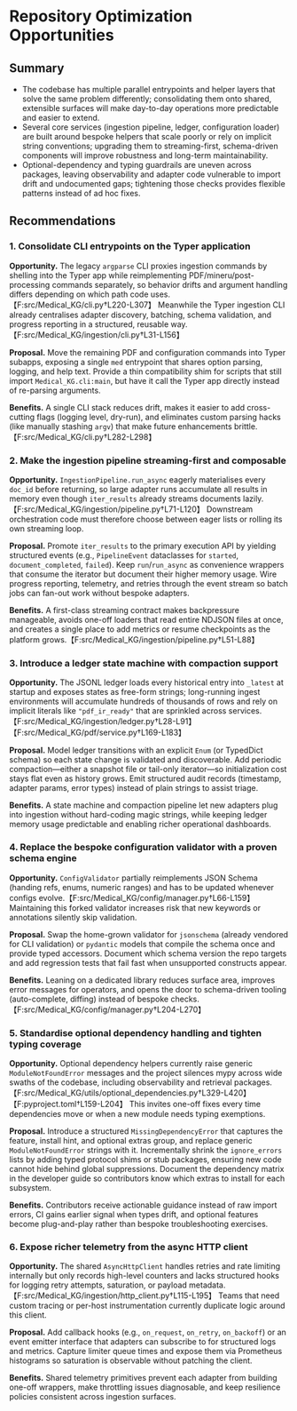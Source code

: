 # Repository Optimization Opportunities

## Summary
- The codebase has multiple parallel entrypoints and helper layers that solve the same problem differently; consolidating them onto shared, extensible surfaces will make day-to-day operations more predictable and easier to extend.
- Several core services (ingestion pipeline, ledger, configuration loader) are built around bespoke helpers that scale poorly or rely on implicit string conventions; upgrading them to streaming-first, schema-driven components will improve robustness and long-term maintainability.
- Optional-dependency and typing guardrails are uneven across packages, leaving observability and adapter code vulnerable to import drift and undocumented gaps; tightening those checks provides flexible patterns instead of ad hoc fixes.

## Recommendations

### 1. Consolidate CLI entrypoints on the Typer application
**Opportunity.** The legacy `argparse` CLI proxies ingestion commands by shelling into the Typer app while reimplementing PDF/mineru/post-processing commands separately, so behavior drifts and argument handling differs depending on which path code uses.【F:src/Medical_KG/cli.py†L220-L307】 Meanwhile the Typer ingestion CLI already centralises adapter discovery, batching, schema validation, and progress reporting in a structured, reusable way.【F:src/Medical_KG/ingestion/cli.py†L31-L156】

**Proposal.** Move the remaining PDF and configuration commands into Typer subapps, exposing a single `med` entrypoint that shares option parsing, logging, and help text. Provide a thin compatibility shim for scripts that still import `Medical_KG.cli:main`, but have it call the Typer app directly instead of re-parsing arguments.

**Benefits.** A single CLI stack reduces drift, makes it easier to add cross-cutting flags (logging level, dry-run), and eliminates custom parsing hacks (like manually stashing `argv`) that make future enhancements brittle.【F:src/Medical_KG/cli.py†L282-L298】

### 2. Make the ingestion pipeline streaming-first and composable
**Opportunity.** `IngestionPipeline.run_async` eagerly materialises every `doc_id` before returning, so large adapter runs accumulate all results in memory even though `iter_results` already streams documents lazily.【F:src/Medical_KG/ingestion/pipeline.py†L71-L120】 Downstream orchestration code must therefore choose between eager lists or rolling its own streaming loop.

**Proposal.** Promote `iter_results` to the primary execution API by yielding structured events (e.g., `PipelineEvent` dataclasses for `started`, `document_completed`, `failed`). Keep `run`/`run_async` as convenience wrappers that consume the iterator but document their higher memory usage. Wire progress reporting, telemetry, and retries through the event stream so batch jobs can fan-out work without bespoke adapters.

**Benefits.** A first-class streaming contract makes backpressure manageable, avoids one-off loaders that read entire NDJSON files at once, and creates a single place to add metrics or resume checkpoints as the platform grows.【F:src/Medical_KG/ingestion/pipeline.py†L51-L88】

### 3. Introduce a ledger state machine with compaction support
**Opportunity.** The JSONL ledger loads every historical entry into `_latest` at startup and exposes states as free-form strings; long-running ingest environments will accumulate hundreds of thousands of rows and rely on implicit literals like `"pdf_ir_ready"` that are sprinkled across services.【F:src/Medical_KG/ingestion/ledger.py†L28-L91】【F:src/Medical_KG/pdf/service.py†L169-L183】

**Proposal.** Model ledger transitions with an explicit `Enum` (or TypedDict schema) so each state change is validated and discoverable. Add periodic compaction—either a snapshot file or tail-only iterator—so initialization cost stays flat even as history grows. Emit structured audit records (timestamp, adapter params, error types) instead of plain strings to assist triage.

**Benefits.** A state machine and compaction pipeline let new adapters plug into ingestion without hard-coding magic strings, while keeping ledger memory usage predictable and enabling richer operational dashboards.

### 4. Replace the bespoke configuration validator with a proven schema engine
**Opportunity.** `ConfigValidator` partially reimplements JSON Schema (handing refs, enums, numeric ranges) and has to be updated whenever configs evolve.【F:src/Medical_KG/config/manager.py†L66-L159】 Maintaining this forked validator increases risk that new keywords or annotations silently skip validation.

**Proposal.** Swap the home-grown validator for `jsonschema` (already vendored for CLI validation) or `pydantic` models that compile the schema once and provide typed accessors. Document which schema version the repo targets and add regression tests that fail fast when unsupported constructs appear.

**Benefits.** Leaning on a dedicated library reduces surface area, improves error messages for operators, and opens the door to schema-driven tooling (auto-complete, diffing) instead of bespoke checks.【F:src/Medical_KG/config/manager.py†L204-L270】

### 5. Standardise optional dependency handling and tighten typing coverage
**Opportunity.** Optional dependency helpers currently raise generic `ModuleNotFoundError` messages and the project silences mypy across wide swaths of the codebase, including observability and retrieval packages.【F:src/Medical_KG/utils/optional_dependencies.py†L329-L420】【F:pyproject.toml†L159-L204】 This invites one-off fixes every time dependencies move or when a new module needs typing exemptions.

**Proposal.** Introduce a structured `MissingDependencyError` that captures the feature, install hint, and optional extras group, and replace generic `ModuleNotFoundError` strings with it. Incrementally shrink the `ignore_errors` lists by adding typed protocol shims or stub packages, ensuring new code cannot hide behind global suppressions. Document the dependency matrix in the developer guide so contributors know which extras to install for each subsystem.

**Benefits.** Contributors receive actionable guidance instead of raw import errors, CI gains earlier signal when types drift, and optional features become plug-and-play rather than bespoke troubleshooting exercises.

### 6. Expose richer telemetry from the async HTTP client
**Opportunity.** The shared `AsyncHttpClient` handles retries and rate limiting internally but only records high-level counters and lacks structured hooks for logging retry attempts, saturation, or payload metadata.【F:src/Medical_KG/ingestion/http_client.py†L115-L195】 Teams that need custom tracing or per-host instrumentation currently duplicate logic around this client.

**Proposal.** Add callback hooks (e.g., `on_request`, `on_retry`, `on_backoff`) or an event emitter interface that adapters can subscribe to for structured logs and metrics. Capture limiter queue times and expose them via Prometheus histograms so saturation is observable without patching the client.

**Benefits.** Shared telemetry primitives prevent each adapter from building one-off wrappers, make throttling issues diagnosable, and keep resilience policies consistent across ingestion surfaces.
